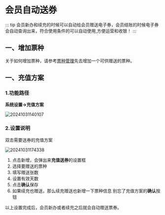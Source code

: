 # 会员自动送券
::: tip
会员新办和续充的时候可以自动给会员赠送电子券，会员结账的时候电子券会自动查询出来，符合使用条件的可以自动使用,方便运营和收银！
:::

## 一、增加票种
关于如何增加票种，请参考[票种管理](/系统设置/活动管理/票种管理.md)先去增加一个可供赠送的票种。


## 一、充值方案
### 1.功能路径
**系统设置->充值方案**

![20241031140107](https://wiki-cdsoft.oss-cn-hangzhou.aliyuncs.com/20241031140107.png)

### 2.设置说明
双击需要送券的充值方案

![20241031174338](https://wiki-cdsoft.oss-cn-hangzhou.aliyuncs.com/20241031174338.png)

1. 点击新增，会弹出来**充值送券**的设置框
2. 选择要赠送的票种
3. 填写赠送张数
4. 设置有效天数
5. 点击**确认**保存
6. 如果续充也赠送，那么续充赠送也新增一下票种信息
别忘了充值方案的**确认**按钮


以上设置完成后，会员新办或者续充之后就会自动赠送票券。